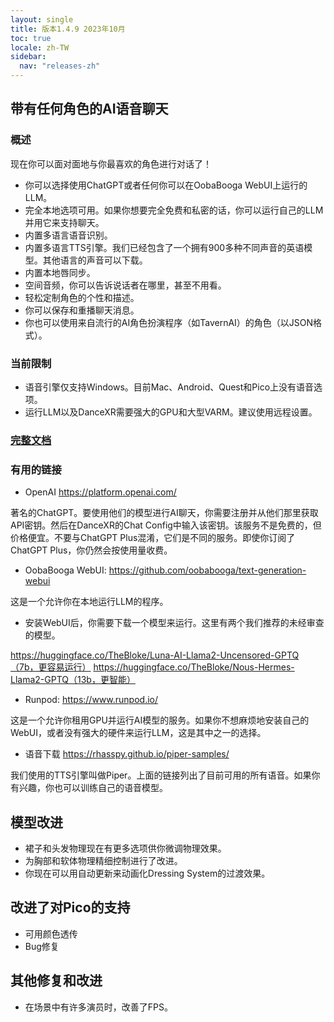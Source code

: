 ```yaml
---
layout: single
title: 版本1.4.9 2023年10月
toc: true
locale: zh-TW
sidebar:
  nav: "releases-zh"
---
```

## 带有任何角色的AI语音聊天
### 概述
现在你可以面对面地与你最喜欢的角色进行对话了！
* 你可以选择使用ChatGPT或者任何你可以在OobaBooga WebUI上运行的LLM。
* 完全本地选项可用。如果你想要完全免费和私密的话，你可以运行自己的LLM并用它来支持聊天。
* 内置多语言语音识别。
* 内置多语言TTS引擎。我们已经包含了一个拥有900多种不同声音的英语模型。其他语言的声音可以下载。
* 内置本地唇同步。
* 空间音频，你可以告诉说话者在哪里，甚至不用看。
* 轻松定制角色的个性和描述。
* 你可以保存和重播聊天消息。
* 你也可以使用来自流行的AI角色扮演程序（如TavernAI）的角色（以JSON格式）。

### 当前限制
* 语音引擎仅支持Windows。目前Mac、Android、Quest和Pico上没有语音选项。
* 运行LLM以及DanceXR需要强大的GPU和大型VARM。建议使用远程设置。

### [完整文档](../ai_chat)

### 有用的链接

* OpenAI https://platform.openai.com/

著名的ChatGPT。要使用他们的模型进行AI聊天，你需要注册并从他们那里获取API密钥。然后在DanceXR的Chat Config中输入该密钥。该服务不是免费的，但价格便宜。不要与ChatGPT Plus混淆，它们是不同的服务。即使你订阅了ChatGPT Plus，你仍然会按使用量收费。

* OobaBooga WebUI: https://github.com/oobabooga/text-generation-webui

这是一个允许你在本地运行LLM的程序。

* 安装WebUI后，你需要下载一个模型来运行。这里有两个我们推荐的未经审查的模型。

https://huggingface.co/TheBloke/Luna-AI-Llama2-Uncensored-GPTQ（7b，更容易运行）
https://huggingface.co/TheBloke/Nous-Hermes-Llama2-GPTQ（13b，更智能）

* Runpod: https://www.runpod.io/

这是一个允许你租用GPU并运行AI模型的服务。如果你不想麻烦地安装自己的WebUI，或者没有强大的硬件来运行LLM，这是其中之一的选择。

* 语音下载 https://rhasspy.github.io/piper-samples/

我们使用的TTS引擎叫做Piper。上面的链接列出了目前可用的所有语音。如果你有兴趣，你也可以训练自己的语音模型。

## 模型改进
* 裙子和头发物理现在有更多选项供你微调物理效果。
* 为胸部和软体物理精细控制进行了改进。
* 你现在可以用自动更新来动画化Dressing System的过渡效果。

## 改进了对Pico的支持
* 可用颜色透传
* Bug修复

## 其他修复和改进
* 在场景中有许多演员时，改善了FPS。